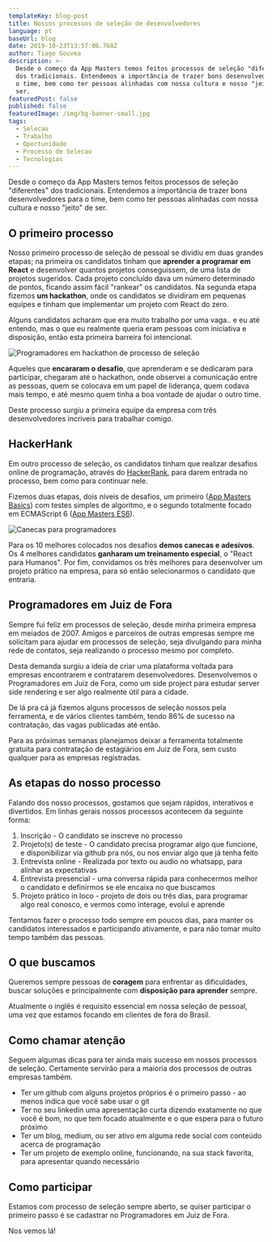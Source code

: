 ```yaml
---
templateKey: blog-post
title: Nossos processos de seleção de desenvolvedores
language: pt
baseUrl: blog
date: 2019-10-23T13:57:06.768Z
author: Tiago Gouvea
description: >-
  Desde o começo da App Masters temos feitos processos de seleção "diferentes"
  dos tradicionais. Entendemos a importância de trazer bons desenvolvedores para
  o time, bem como ter pessoas alinhadas com nossa cultura e nosso "jeito" de
  ser.
featuredPost: false
published: false
featuredImage: /img/bg-banner-small.jpg
tags:
  - Selecao
  - Trabalho
  - Oportunidade
  - Processo de Selecao
  - Tecnologias
---
```

Desde o começo da App Masters temos feitos processos de seleção "diferentes" dos tradicionais. Entendemos a importância de trazer bons desenvolvedores para o time, bem como ter pessoas alinhadas com nossa cultura e nosso "jeito" de ser.

## O primeiro processo

Nosso primeiro processo de seleção de pessoal se dividiu em duas grandes etapas; na primeira os candidatos tinham que **aprender a programar em React** e desenvolver quantos projetos conseguissem, de uma lista de projetos sugeridos. Cada projeto concluído dava um número determinado de pontos, ficando assim fácil "rankear" os candidatos. Na segunda etapa fizemos **um hackathon**, onde os candidatos se dividiram em pequenas equipes e tinham que implementar um projeto com React do zero. 

Alguns candidatos acharam que era muito trabalho por uma vaga.. e eu até entendo, mas o que eu realmente queria eram pessoas com iniciativa e disposição, então esta primeira barreira foi intencional.

![Programadores em hackathon de processo de seleção](/img/img_20170427_084616445.jpg)

Aqueles que **encararam o desafio**, que aprenderam e se dedicaram para participar, chegaram até o hackathon, onde observei a comunicação entre as pessoas, quem se colocava em um papel de liderança, quem codava mais tempo, e até mesmo quem tinha a boa vontade de ajudar o outro time.

Deste processo surgiu a primeira equipe da empresa com três desenvolvedores incríveis para trabalhar comigo.

## HackerHank

Em outro processo de seleção, os candidatos tinham que realizar desafios online de programação, através do [HackerRank](https://www.hackerrank.com/), para darem entrada no processo, bem como para continuar nele. 

Fizemos duas etapas, dois níveis de desafios, um primeiro ([App Masters Basics](https://www.hackerrank.com/app-masters-basics)) com testes simples de algoritmo, e o segundo totalmente focado em ECMAScript 6 ([App Masters ES6](https://www.hackerrank.com/app-masters-es6)). 

![Canecas para programadores](/img/caneca-programaco-programador-javascript-js-angular-react-d_nq_np_884917-mlb27350606376_052018-f.jpg)

Para os 10 melhores colocados nos desafios **demos canecas e adesivos**. Os 4 melhores candidatos **ganharam um treinamento especial**, o "React para Humanos". Por fim, convidamos os três melhores para desenvolver um projeto prático na empresa, para só então selecionarmos o candidato que entraria.

## Programadores em Juiz de Fora

Sempre fui feliz em processos de seleção, desde minha primeira empresa em meiados de 2007. Amigos e parceiros de outras empresas sempre me solicitam para ajudar em processos de seleção, seja divulgando para minha rede de contatos, seja realizando o processo mesmo por completo.

Desta demanda surgiu a ideia de criar uma plataforma voltada para empresas encontrarem e contratarem desenvolvedores. Desenvolvemos o Programadores em Juiz de Fora, como um side project para estudar server side rendering e ser algo realmente útil para a cidade.

De lá pra cá já fizemos alguns processos de seleção nossos pela ferramenta, e de vários clientes também, tendo 86% de sucesso na contratação, das vagas publicadas até então.

Para as próximas semanas planejamos deixar a ferramenta totalmente gratuita para contratação de estagiários em Juiz de Fora, sem custo qualquer para as empresas registradas.

## As etapas do nosso processo

Falando dos nosso processos, gostamos que sejam rápidos, interativos e divertidos. Em linhas gerais nossos processos acontecem da seguinte forma:

1. Inscrição - O candidato se inscreve no processo
2. Projeto(s) de teste - O candidato precisa programar algo que funcione, e disponibilizar via github pra nós, ou nos enviar algo que já tenha feito
3. Entrevista online - Realizada por texto ou audio no whatsapp, para alinhar as expectativas
4. Entrevista presencial - uma conversa rápida para conhecermos melhor o candidato e definirmos se ele encaixa no que buscamos
5. Projeto prático in loco - projeto de dois ou três dias, para programar algo real conosco, e vermos como interage, evolui e aprende

Tentamos fazer o processo todo sempre em poucos dias, para manter os candidatos interessados e participando ativamente, e para não tomar muito tempo também das pessoas.

## O que buscamos

Queremos sempre pessoas de **coragem** para enfrentar as dificuldades, buscar soluções e principalmente com **disposição para aprender** sempre.

Atualmente o inglês é requisito essencial em nossa seleção de pessoal, uma vez que estamos focando em clientes de fora do Brasil.

## Como chamar atenção

Seguem algumas dicas para ter ainda mais sucesso em nossos processos de seleção. Certamente servirão para a maioria dos processos de outras empresas também.

* Ter um github com alguns projetos próprios é o primeiro passo - ao menos indica que você sabe usar o git
* Ter no seu linkedin uma apresentação curta dizendo exatamente no que você é bom, no que tem focado atualmente e o que espera para o futuro próximo
* Ter um blog, medium, ou ser ativo em alguma rede social com conteúdo acerca de programação
* Ter um projeto de exemplo online, funcionando, na sua stack favorita, para apresentar quando necessário

## Como participar

Estamos com processo de seleção sempre aberto, se quiser participar o primeiro passo é se cadastrar no Programadores em Juiz de Fora. 

Nos vemos lá!
